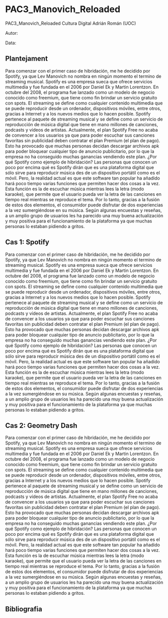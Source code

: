 # PAC3_Manovich_Reloaded
PAC3_Manovich_Reloaded Cultura Digital Adrián Román (UOC)

Autor:

Data:

## Plantejament
Para comenzar con el primer caso de hibridación, me he decidido por Spotify, ya que Lev Manovich no nombra en ningún momento el termino de streaming musical. Spotify es una empresa sueca que ofrece servicios multimedia y fue fundada en el 2006 por Daniel Ek y Martin Lorentzon. En octubre del 2008, el programa fue lanzado como un modelo de negocio conocido como freemium, que tiene como fin brindar un servicio gratuito con spots.
El streaming se define como cualquier contenido multimedia que se puede reproducir desde un ordenador, dispositivos móviles, entre otros, gracias a Internet y a los nuevos medios que lo hacen posible. Spotify pertenece al paquete de streaming musical y se define como un servicio de reproducción de música digital que tiene en mano millones de canciones, podcasts y vídeos de artistas. Actualmente, el plan Spotify Free no acaba de convencer a los usuarios ya que para poder escuchar sus canciones favoritas sin publicidad deben contratar el plan Premium (el plan de pago). Esto ha provocado que muchas personas decidan descargar archivos apk para poder bloquear cualquier tipo de anuncio publicitario, por lo que la empresa no ha conseguido muchas ganancias vendiendo este plan.
¿Por qué Spotify como ejemplo de hibridación? Las personas que conocen un poco por encima qué es Spotify dirán que es una plataforma digital que sólo sirve para reproducir música des de un dispositivo portátil como es el móvil. Pero, la realidad actual es que este software tan popular ha añadido hará poco tiempo varias funciones que permiten hacer dos cosas a la vez. Esta función es la de escuchar música mientras lees la letra (modo karaoke), que permite que el usuario pueda ver la letra de las canciones en tiempo real mientras se reproduce el tema. Por lo tanto, gracias a la fusión de estos dos elementos, el consumidor puede disfrutar de dos experiencias a la vez sumergiéndose en su música. Según algunas encuestas y reseñas, a un amplio grupo de usuarios les ha parecido una muy buena actualización y muy positiva para el funcionamiento de la plataforma ya que muchas personas lo estaban pidiendo a gritos.

## Cas 1: Spotify
Para comenzar con el primer caso de hibridación, me he decidido por Spotify, ya que Lev Manovich no nombra en ningún momento el termino de streaming musical. Spotify es una empresa sueca que ofrece servicios multimedia y fue fundada en el 2006 por Daniel Ek y Martin Lorentzon. En octubre del 2008, el programa fue lanzado como un modelo de negocio conocido como freemium, que tiene como fin brindar un servicio gratuito con spots.
El streaming se define como cualquier contenido multimedia que se puede reproducir desde un ordenador, dispositivos móviles, entre otros, gracias a Internet y a los nuevos medios que lo hacen posible. Spotify pertenece al paquete de streaming musical y se define como un servicio de reproducción de música digital que tiene en mano millones de canciones, podcasts y vídeos de artistas. Actualmente, el plan Spotify Free no acaba de convencer a los usuarios ya que para poder escuchar sus canciones favoritas sin publicidad deben contratar el plan Premium (el plan de pago). Esto ha provocado que muchas personas decidan descargar archivos apk para poder bloquear cualquier tipo de anuncio publicitario, por lo que la empresa no ha conseguido muchas ganancias vendiendo este plan.
¿Por qué Spotify como ejemplo de hibridación? Las personas que conocen un poco por encima qué es Spotify dirán que es una plataforma digital que sólo sirve para reproducir música des de un dispositivo portátil como es el móvil. Pero, la realidad actual es que este software tan popular ha añadido hará poco tiempo varias funciones que permiten hacer dos cosas a la vez. Esta función es la de escuchar música mientras lees la letra (modo karaoke), que permite que el usuario pueda ver la letra de las canciones en tiempo real mientras se reproduce el tema. Por lo tanto, gracias a la fusión de estos dos elementos, el consumidor puede disfrutar de dos experiencias a la vez sumergiéndose en su música. Según algunas encuestas y reseñas, a un amplio grupo de usuarios les ha parecido una muy buena actualización y muy positiva para el funcionamiento de la plataforma ya que muchas personas lo estaban pidiendo a gritos.

## Cas 2: Geometry Dash
Para comenzar con el primer caso de hibridación, me he decidido por Spotify, ya que Lev Manovich no nombra en ningún momento el termino de streaming musical. Spotify es una empresa sueca que ofrece servicios multimedia y fue fundada en el 2006 por Daniel Ek y Martin Lorentzon. En octubre del 2008, el programa fue lanzado como un modelo de negocio conocido como freemium, que tiene como fin brindar un servicio gratuito con spots.
El streaming se define como cualquier contenido multimedia que se puede reproducir desde un ordenador, dispositivos móviles, entre otros, gracias a Internet y a los nuevos medios que lo hacen posible. Spotify pertenece al paquete de streaming musical y se define como un servicio de reproducción de música digital que tiene en mano millones de canciones, podcasts y vídeos de artistas. Actualmente, el plan Spotify Free no acaba de convencer a los usuarios ya que para poder escuchar sus canciones favoritas sin publicidad deben contratar el plan Premium (el plan de pago). Esto ha provocado que muchas personas decidan descargar archivos apk para poder bloquear cualquier tipo de anuncio publicitario, por lo que la empresa no ha conseguido muchas ganancias vendiendo este plan.
¿Por qué Spotify como ejemplo de hibridación? Las personas que conocen un poco por encima qué es Spotify dirán que es una plataforma digital que sólo sirve para reproducir música des de un dispositivo portátil como es el móvil. Pero, la realidad actual es que este software tan popular ha añadido hará poco tiempo varias funciones que permiten hacer dos cosas a la vez. Esta función es la de escuchar música mientras lees la letra (modo karaoke), que permite que el usuario pueda ver la letra de las canciones en tiempo real mientras se reproduce el tema. Por lo tanto, gracias a la fusión de estos dos elementos, el consumidor puede disfrutar de dos experiencias a la vez sumergiéndose en su música. Según algunas encuestas y reseñas, a un amplio grupo de usuarios les ha parecido una muy buena actualización y muy positiva para el funcionamiento de la plataforma ya que muchas personas lo estaban pidiendo a gritos.

## Bibliografia
